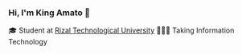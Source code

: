 ### Hi, I'm King Amato 👋

🎓 Student at [Rizal Technological University](https://web.facebook.com/RizTechUniversity)
👩🏻‍💻 Taking Information Technology

